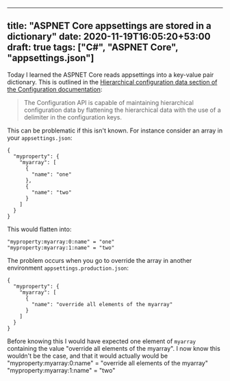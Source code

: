 

---
title: "ASPNET Core appsettings are stored in a dictionary"
date: 2020-11-19T16:05:20+53:00
draft: true
tags: ["C#", "ASPNET Core", "appsettings.json"]
---

Today I learned the ASPNET Core reads appsettings into a key-value pair dictionary.  This is outlined in the [Hierarchical configuration data section of the Configuration documentation](https://docs.microsoft.com/en-us/aspnet/core/fundamentals/configuration/?view=aspnetcore-2.1#hierarchical-configuration-data-1):

> The Configuration API is capable of maintaining hierarchical configuration data by flattening the hierarchical data with the use of a delimiter in the configuration keys.

This can be problematic if this isn't known.  For instance consider an array in your `appsettings.json`:

```
{
  "myproperty": {
    "myarray": [
      {
        "name": "one"
      },
      {
        "name": "two"
      }
    ]
  }
}
````
This would flatten into:

```
"myproperty:myarray:0:name" = "one"
"myproperty:myarray:1:name" = "two"
```

The problem occurs when you go to override the array in another environment `appsettings.production.json`:

```
{
  "myproperty": {
    "myarray": [
      {
        "name": "override all elements of the myarray"
      }
    ]
  }
}
````

Before knowing this I would have expected one element of `myarray` containing the value "override all elements of the myarray".  I now know this wouldn't be the case, and that it would actually would be 
"myproperty:myarray:0:name" = "override all elements of the myarray"
"myproperty:myarray:1:name" = "two"
